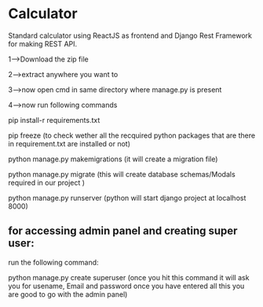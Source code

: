 # Calculator
Standard calculator using ReactJS as frontend and Django Rest Framework for making REST API.


1-->Download the zip file

2-->extract anywhere you want to

3-->now open cmd in same directory where manage.py is present

4-->now run following commands

pip install-r requirements.txt

pip freeze  (to check wether all the recquired python packages that are there in requirement.txt are installed or not)

python manage.py makemigrations  (it will create a migration file)

python manage.py migrate         (this will create database schemas/Modals required in our project )

python manage.py runserver       (python will start django project at localhost 8000)



## **for accessing admin panel and creating super user:**

run the following command:

python manage.py create superuser  (once you hit this command it will ask you for usename, Email and password once you have entered all this you are good to go with the admin panel)
